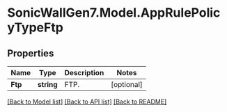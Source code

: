 # SonicWallGen7.Model.AppRulePolicyTypeFtp

## Properties

Name | Type | Description | Notes
------------ | ------------- | ------------- | -------------
**Ftp** | **string** | FTP. | [optional] 

[[Back to Model list]](../README.md#documentation-for-models) [[Back to API list]](../README.md#documentation-for-api-endpoints) [[Back to README]](../README.md)

